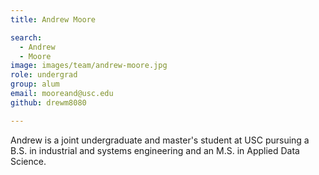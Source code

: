 ```yaml
---
title: Andrew Moore

search:
  - Andrew
  - Moore
image: images/team/andrew-moore.jpg
role: undergrad
group: alum
email: mooreand@usc.edu
github: drewm8080

---
```


Andrew is a joint undergraduate and master's student at USC pursuing a B.S. in industrial and systems engineering and an M.S. in Applied Data Science.
